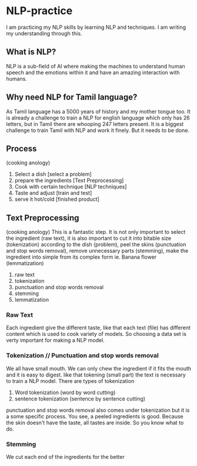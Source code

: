 # NLP-practice
I am practicing my NLP skills by learning NLP and techniques. I am writing my understanding through this.

## What is NLP?
NLP is a sub-field of AI where making the machines to understand human speech and the emotions within it and have an amazing interaction with humans.

## Why need NLP for Tamil language?
As Tamil language has a 5000 years of history and my mother tongue too. It is already a challenge to train a NLP for english language which only has 26 letters, but in Tamil there are whooping 247 letters present. It is a biggest challenge to train Tamil with NLP and work it finely. But it needs to be done.

## Process
(cooking anology)
1. Select a dish [select a problem]
2. prepare the ingredients [Text Preprocessing]
3. Cook with certain technique [NLP techniques]
4. Taste and adjust [train and test]
5. serve it hot/cold [finished product]

## Text Preprocessing
(cooking anology)
This is a fantastic step. It is not only important to select the ingredient (raw text), it is also important to cut it into bitable size (tokenization) according to the dish (problem), peel the skins (punctuation and stop words removal), remove unnecessary parts (stemming), make the ingredient into simple from its complex form ie. Banana flower (lemmatization)

1. raw text
2. tokenization
3. punctuation and stop words removal
4. stemming
5. lemmatization

### Raw Text
Each ingredient give the different taste, like that each text (file) has different content which is used to cook variety of models. So choosing a data set is verty important for making a NLP model.

### Tokenization // Punctuation and stop words removal
We all have small mouth. We can only chew the ingredient if it fits the mouth and it is easy to digest. like that tokening (small part) the text is necessary to train a NLP model. There are types of tokenization

1. Word tokenization (word by word cutting)
2. sentence tokenization (sentence by sentence cutting)

punctuation and stop words removal also comes under tokenization but it is a some specific process. You see, a peeled ingredients is good. Because the skin doesn't have the taste, all tastes are inside. So you know what to do.

### Stemming
We cut each end of the ingredients for the better 


